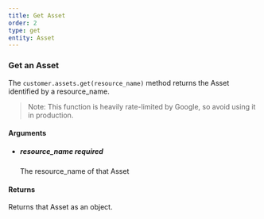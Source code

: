 ```yaml
---
title: Get Asset 
order: 2
type: get
entity: Asset 
---
```


### Get an Asset 

The `customer.assets.get(resource_name)` method returns the Asset identified by a resource_name. 

> Note: This function is heavily rate-limited by Google, so avoid using it in production.


#### Arguments

- ##### resource_name *required*
    The resource_name of that Asset


#### Returns

Returns that Asset as an object.
